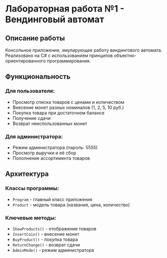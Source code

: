 # Лабораторная работа №1 - Вендинговый автомат

## Описание работы
Консольное приложение, эмулирующее работу вендингового автомата. Реализовано на C# с использованием принципов объектно-ориентированного программирования.

## Функциональность
### Для пользователя:
- Просмотр списка товаров с ценами и количеством
- Внесение монет разных номиналов (1, 2, 5, 10 руб.)
- Покупка товара при достаточном балансе
- Получение сдачи
- Возврат неиспользованных монет

### Для администратора:
- Режим администратора (пароль: 5555)
- Просмотр выручки и её сбор
- Пополнение ассортимента товаров

## Архитектура
### Классы программы:
- `Program` - главный класс приложения
- `Product` - модель товара (название, цена, количество)

### Ключевые методы:
- `ShowProducts()` - отображение товаров
- `InsertCoin()` - внесение монет
- `BuyProduct()` - покупка товара
- `ReturnChange()` - возврат сдачи
- `AdminMode()` - режим администратора
